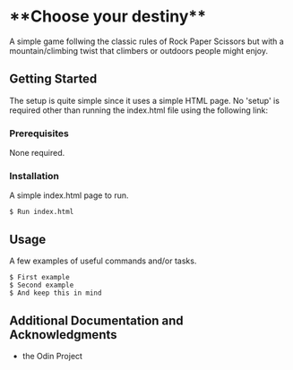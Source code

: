 <h1>**Choose your destiny**</h1>

A simple game follwing the classic rules of Rock Paper Scissors but with a mountain/climbing twist that climbers or outdoors people might enjoy. 

## Getting Started

The setup is quite simple since it uses a simple HTML page. No 'setup' is required other than running the index.html file using the following link:


### Prerequisites

None required. 

### Installation

A simple index.html page to run.

```
$ Run index.html
```

## Usage

A few examples of useful commands and/or tasks.

```
$ First example
$ Second example
$ And keep this in mind
```


## Additional Documentation and Acknowledgments

* the Odin Project
